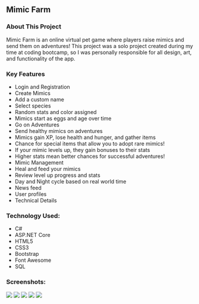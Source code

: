 <h2>Mimic Farm</h2>

<h3>About This Project</h3>
Mimic Farm is an online virtual pet game where players raise mimics and send them on adventures! This project was a solo project created during my time at coding bootcamp, so I was personally responsible for all design, art, and functionality of the app.

<h3>Key Features</h3>
<ul>
  <li>Login and Registration</li>
<li>Create Mimics</li>
<li>Add a custom name</li>
<li>Select species</li>
<li>Random stats and color assigned</li>
<li>Mimics start as eggs and age over time</li>
<li>Go on Adventures</li>
<li>Send healthy mimics on adventures</li>
<li>Mimics gain XP, lose health and hunger, and gather items</li>
<li>Chance for special items that allow you to adopt rare mimics!</li>
<li>If your mimic levels up, they gain bonuses to their stats</li>
<li>Higher stats mean better chances for successful adventures!</li>
<li>Mimic Management</li>
<li>Heal and feed your mimics</li>
<li>Review level up progress and stats</li>
<li>Day and Night cycle based on real world time</li>
<li>News feed</li>
<li>User profiles</li>
<li>Technical Details</li>
</ul>

<h3>Technology Used:</h3>
<ul>
<li>C#</li>
<li>ASP.NET Core</li>
<li>HTML5</li>
<li>CSS3</li>
<li>Bootstrap</li>
<li>Font Awesome</li>
<li>SQL</li>
</ul>

<h3>Screenshots:</h3>
<img src="http://milkgoblin.com/wp-content/uploads/2018/07/1.png">
<img src="http://milkgoblin.com/wp-content/uploads/2018/07/7.png">
<img src="http://milkgoblin.com/wp-content/uploads/2018/07/4.png">
<img src="http://milkgoblin.com/wp-content/uploads/2018/07/3.png">
<img src="http://milkgoblin.com/wp-content/uploads/2018/07/2.png">
